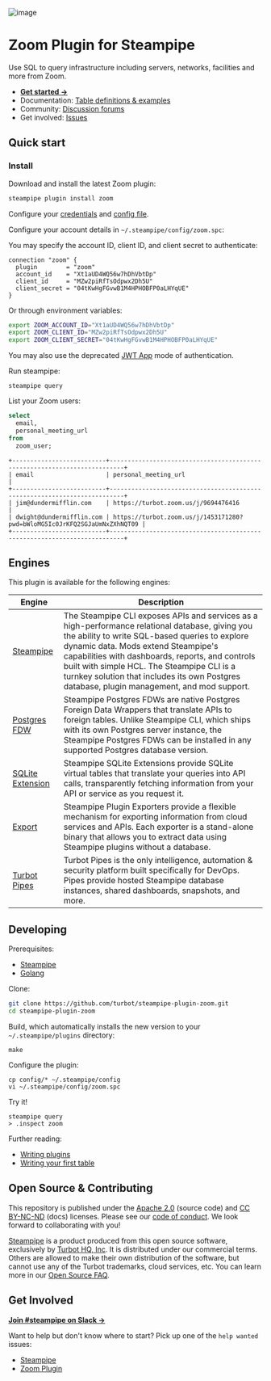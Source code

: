 ![image](https://hub.steampipe.io/images/plugins/turbot/zoom-social-graphic.png)

# Zoom Plugin for Steampipe

Use SQL to query infrastructure including servers, networks, facilities and more from Zoom.

- **[Get started →](https://hub.steampipe.io/plugins/turbot/zoom)**
- Documentation: [Table definitions & examples](https://hub.steampipe.io/plugins/turbot/zoom/tables)
- Community: [Discussion forums](https://github.com/turbot/steampipe/discussions)
- Get involved: [Issues](https://github.com/turbot/steampipe-plugin-zoom/issues)

## Quick start

### Install

Download and install the latest Zoom plugin:

```bash
steampipe plugin install zoom
```

Configure your [credentials](https://hub.steampipe.io/plugins/turbot/zoom#credentials) and [config file](https://hub.steampipe.io/plugins/turbot/zoom#configuration).

Configure your account details in `~/.steampipe/config/zoom.spc`:

You may specify the account ID, client ID, and client secret to authenticate:

```hcl
connection "zoom" {
  plugin        = "zoom"
  account_id    = "Xt1aUD4WQ56w7hDhVbtDp"
  client_id     = "MZw2piRfTsOdpwx2Dh5U"
  client_secret = "04tKwHgFGvwB1M4HPHOBFP0aLHYqUE"
}
```

Or through environment variables:

```sh
export ZOOM_ACCOUNT_ID="Xt1aUD4WQ56w7hDhVbtDp"
export ZOOM_CLIENT_ID="MZw2piRfTsOdpwx2Dh5U"
export ZOOM_CLIENT_SECRET="04tKwHgFGvwB1M4HPHOBFP0aLHYqUE"
```

You may also use the deprecated [JWT App](https://hub.steampipe.io/plugins/turbot/zoom#jwt-application) mode of authentication.

Run steampipe:

```shell
steampipe query
```

List your Zoom users:

```sql
select
  email,
  personal_meeting_url
from
  zoom_user;
```

```
+--------------------------+--------------------------------------------------------------------------+
| email                    | personal_meeting_url                                                     |
+--------------------------+--------------------------------------------------------------------------+
| jim@dundermifflin.com    | https://turbot.zoom.us/j/9694476416                                      |
| dwight@dundermifflin.com | https://turbot.zoom.us/j/1453171280?pwd=bWloMG5Ic0JrKFQ2SGJaUmNxZXhNQT09 |
+--------------------------+--------------------------------------------------------------------------+
```

## Engines

This plugin is available for the following engines:

| Engine        | Description
|---------------|------------------------------------------
| [Steampipe](https://steampipe.io/docs) | The Steampipe CLI exposes APIs and services as a high-performance relational database, giving you the ability to write SQL-based queries to explore dynamic data. Mods extend Steampipe's capabilities with dashboards, reports, and controls built with simple HCL. The Steampipe CLI is a turnkey solution that includes its own Postgres database, plugin management, and mod support.
| [Postgres FDW](https://steampipe.io/docs/steampipe_postgres/index) | Steampipe Postgres FDWs are native Postgres Foreign Data Wrappers that translate APIs to foreign tables. Unlike Steampipe CLI, which ships with its own Postgres server instance, the Steampipe Postgres FDWs can be installed in any supported Postgres database version.
| [SQLite Extension](https://steampipe.io/docs//steampipe_sqlite/index) | Steampipe SQLite Extensions provide SQLite virtual tables that translate your queries into API calls, transparently fetching information from your API or service as you request it.
| [Export](https://steampipe.io/docs/steampipe_export/index) | Steampipe Plugin Exporters provide a flexible mechanism for exporting information from cloud services and APIs. Each exporter is a stand-alone binary that allows you to extract data using Steampipe plugins without a database.
| [Turbot Pipes](https://turbot.com/pipes/docs) | Turbot Pipes is the only intelligence, automation & security platform built specifically for DevOps. Pipes provide hosted Steampipe database instances, shared dashboards, snapshots, and more.

## Developing

Prerequisites:

- [Steampipe](https://steampipe.io/downloads)
- [Golang](https://golang.org/doc/install)

Clone:

```sh
git clone https://github.com/turbot/steampipe-plugin-zoom.git
cd steampipe-plugin-zoom
```

Build, which automatically installs the new version to your `~/.steampipe/plugins` directory:

```
make
```

Configure the plugin:

```
cp config/* ~/.steampipe/config
vi ~/.steampipe/config/zoom.spc
```

Try it!

```
steampipe query
> .inspect zoom
```

Further reading:

- [Writing plugins](https://steampipe.io/docs/develop/writing-plugins)
- [Writing your first table](https://steampipe.io/docs/develop/writing-your-first-table)

## Open Source & Contributing

This repository is published under the [Apache 2.0](https://www.apache.org/licenses/LICENSE-2.0) (source code) and [CC BY-NC-ND](https://creativecommons.org/licenses/by-nc-nd/2.0/) (docs) licenses. Please see our [code of conduct](https://github.com/turbot/.github/blob/main/CODE_OF_CONDUCT.md). We look forward to collaborating with you!

[Steampipe](https://steampipe.io) is a product produced from this open source software, exclusively by [Turbot HQ, Inc](https://turbot.com). It is distributed under our commercial terms. Others are allowed to make their own distribution of the software, but cannot use any of the Turbot trademarks, cloud services, etc. You can learn more in our [Open Source FAQ](https://turbot.com/open-source).

## Get Involved

**[Join #steampipe on Slack →](https://turbot.com/community/join)**

Want to help but don't know where to start? Pick up one of the `help wanted` issues:

- [Steampipe](https://github.com/turbot/steampipe/labels/help%20wanted)
- [Zoom Plugin](https://github.com/turbot/steampipe-plugin-zoom/labels/help%20wanted)
